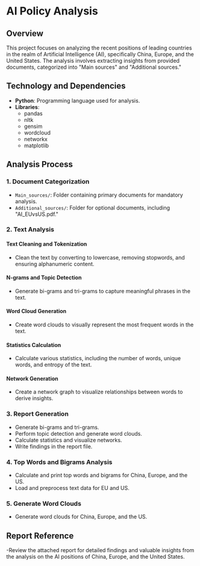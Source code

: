 # AI Policy Analysis 

## Overview

This project focuses on analyzing the recent positions of leading countries in the realm of Artificial Intelligence (AI), specifically China, Europe, and the United States. The analysis involves extracting insights from provided documents, categorized into "Main sources" and "Additional sources."


## Technology and Dependencies

- **Python**: Programming language used for analysis.
- **Libraries**:
  - pandas
  - nltk
  - gensim
  - wordcloud
  - networkx
  - matplotlib

## Analysis Process

### 1. Document Categorization

- `Main_sources/`: Folder containing primary documents for mandatory analysis.
- `Additional_sources/`: Folder for optional documents, including "AI_EUvsUS.pdf."

### 2. Text Analysis

#### Text Cleaning and Tokenization

- Clean the text by converting to lowercase, removing stopwords, and ensuring alphanumeric content.

#### N-grams and Topic Detection

- Generate bi-grams and tri-grams to capture meaningful phrases in the text.

#### Word Cloud Generation

- Create word clouds to visually represent the most frequent words in the text.

#### Statistics Calculation

- Calculate various statistics, including the number of words, unique words, and entropy of the text.

#### Network Generation

- Create a network graph to visualize relationships between words to derive insights.

### 3. Report Generation

- Generate bi-grams and tri-grams.
- Perform topic detection and generate word clouds.
- Calculate statistics and visualize networks.
- Write findings in the report file.

### 4. Top Words and Bigrams Analysis

- Calculate and print top words and bigrams for China, Europe, and the US.
- Load and preprocess text data for EU and US.

### 5. Generate Word Clouds

- Generate word clouds for China, Europe, and the US.

## Report Reference

-Review the attached report for detailed findings and valuable insights from the analysis on the AI positions of China, Europe, and the United States. 


  



